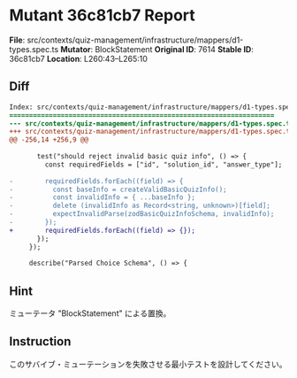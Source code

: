 # Mutant 36c81cb7 Report

**File**: src/contexts/quiz-management/infrastructure/mappers/d1-types.spec.ts
**Mutator**: BlockStatement
**Original ID**: 7614
**Stable ID**: 36c81cb7
**Location**: L260:43–L265:10

## Diff

```diff
Index: src/contexts/quiz-management/infrastructure/mappers/d1-types.spec.ts
===================================================================
--- src/contexts/quiz-management/infrastructure/mappers/d1-types.spec.ts	original
+++ src/contexts/quiz-management/infrastructure/mappers/d1-types.spec.ts	mutated #7614
@@ -256,14 +256,9 @@
 
       test("should reject invalid basic quiz info", () => {
         const requiredFields = ["id", "solution_id", "answer_type"];
 
-        requiredFields.forEach((field) => {
-          const baseInfo = createValidBasicQuizInfo();
-          const invalidInfo = { ...baseInfo };
-          delete (invalidInfo as Record<string, unknown>)[field];
-          expectInvalidParse(zodBasicQuizInfoSchema, invalidInfo);
-        });
+        requiredFields.forEach((field) => {});
       });
     });
 
     describe("Parsed Choice Schema", () => {
```

## Hint

ミューテータ "BlockStatement" による置換。

## Instruction

このサバイブ・ミューテーションを失敗させる最小テストを設計してください。
